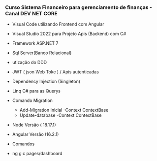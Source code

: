 ### Curso Sistema Financeiro para gerenciamento de finanças - Canal DEV NET CORE

- Visual Code utilizando Frontend com Angular
- Visual Studio 2022 para Projeto Apis (Backend) com C#
- Framework ASP.NET 7
- Sql Server(Banco Relacional)
- utização do DDD
- JWT ( json Web Toke ) / Apis autenticadas
- Dependency Injection (Singleton)
- Linq C# para as Querys

- Comando Migration
  - Add-Migration Inicial -Context ContextBase
  - Update-database -Context ContextBase
- Node Versão ( 18.17.1)
- Angular Versão (16.2.1)

- Comandos 
 - ng g c pages/dashboard

